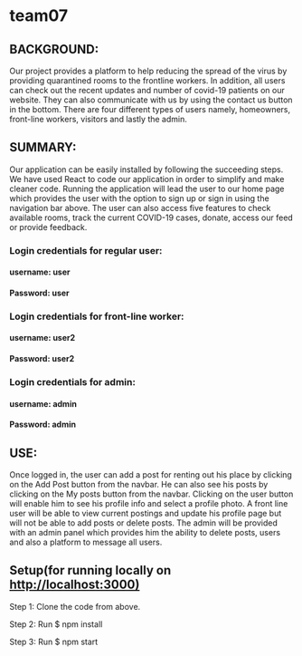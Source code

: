# team07

## BACKGROUND:
Our project provides a platform to help reducing the spread of the virus by providing quarantined rooms to the frontline workers. In addition, all users can check out the recent updates and number of covid-19 patients on our website. They can also communicate with us by using the contact us button in the bottom. There are four different types of users namely, homeowners, front-line workers, visitors and lastly the admin.


## SUMMARY:
Our application can be easily installed by following the succeeding steps.  We have used React to code our application in order to simplify and make cleaner code. Running the application will lead the user to our home page which provides the user with the option to sign up or sign in using the navigation bar above. The user can also access five features to check available rooms, track the current COVID-19 cases, donate, access our feed or provide feedback. 

### Login credentials for regular user:
  #### username: user
  #### Password: user
  
### Login credentials for front-line worker:
 #### username: user2
  #### Password: user2
  
### Login credentials for admin:
 #### username: admin
 #### Password: admin

## USE:
Once logged in, the user can add a post for renting out his place by clicking on the Add Post button from the navbar. He can also see his posts by clicking on the My posts button from the navbar. Clicking on the user button will enable him to see his profile info and select a profile photo.
A front line user will be able to view current postings and update his profile page but will not be able to add posts or delete posts.
The admin will be provided with an admin panel which provides him the ability to delete posts, users and also a platform to message all users.



## Setup(for running locally on <http://localhost:3000)>
Step 1:  Clone the code from above.

Step 2: Run $ npm install

Step 3: Run $ npm start
  
